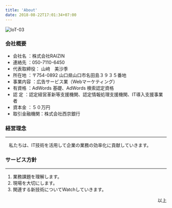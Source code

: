 ```yaml
---
title: 'About'
date: 2018-08-22T17:01:34+07:00
---
```

![IoT-03](/images/illustrations/small_pointing.jpg)
### 会社概要


- 会社名	：株式会社RAIZIN
- 連絡先	：050-7110-6450
- 代表取締役：	山﨑　美沙季
- 所在地	：〒754-0892 山口県山口市名田島３９３５番地
- 事業内容	：広告サービス業（Webマーケティング）
- 有資格	：AdWords 基礎、AdWords 検索認定資格
- 認  定    ：認定経営革新等支援機関、認定情報処理支援機関、IT導入支援事業者
- 資本金	：５０万円
- 取引金融機関：株式会社西京銀行

### 経営理念
---
&ensp; 私たちは、IT技術を活用して企業の業務の効率化に貢献していきます。

### サービス方針
---

1. 業務課題を理解します。
2. 現場を大切にします。
3. 関連する新技術についてWatchしていきます。

<div style="text-align: right;">以上</div>
